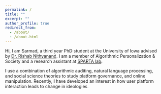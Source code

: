 ```yaml
---
permalink: /
title: ""
excerpt: ""
author_profile: true
redirect_from: 
  - /about/
  - /about.html
---
```


Hi, I am Sarmad, a third year PhD student at the University of Iowa advised by [Dr. Rishab Nithyanand](https://sparta.cs.uiowa.edu/people/rishab/). I am a member of Algorithmic Personalization & Society and a research assistant at [SPARTA lab](https://sparta.cs.uiowa.edu/).


I use a combination of algorithmic auditing, natural language processing, and social science theories to study platform governance, and online manipulation. Recently, I have developed an interest in how user platform interaction leads to change in ideologies.